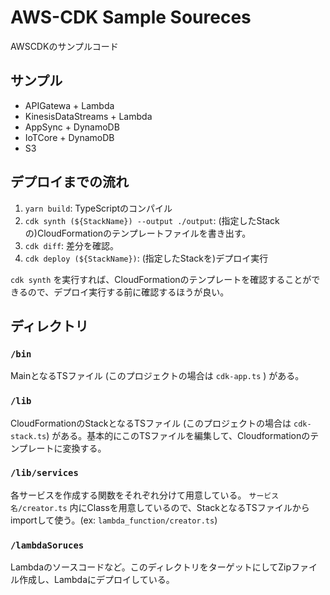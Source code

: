 # AWS-CDK Sample Soureces

AWSCDKのサンプルコード

## サンプル

- APIGatewa + Lambda
- KinesisDataStreams + Lambda
- AppSync + DynamoDB
- IoTCore + DynamoDB
- S3

## デプロイまでの流れ

1. `yarn build`: TypeScriptのコンパイル
2. `cdk synth (${StackName}) --output ./output`: (指定したStackの)CloudFormationのテンプレートファイルを書き出す。
3. `cdk diff`: 差分を確認。
4. `cdk deploy (${StackName})`: (指定したStackを)デプロイ実行

`cdk synth` を実行すれば、CloudFormationのテンプレートを確認することができるので、デプロイ実行する前に確認するほうが良い。

## ディレクトリ

### `/bin`

MainとなるTSファイル (このプロジェクトの場合は `cdk-app.ts` ) がある。

### `/lib`

CloudFormationのStackとなるTSファイル (このプロジェクトの場合は `cdk-stack.ts`) がある。基本的にこのTSファイルを編集して、Cloudformationのテンプレートに変換する。

### `/lib/services`

各サービスを作成する関数をそれぞれ分けて用意している。 `サービス名/creator.ts` 内にClassを用意しているので、StackとなるTSファイルからimportして使う。(ex: `lambda_function/creator.ts`)

### `/lambdaSoruces`

Lambdaのソースコードなど。このディレクトリをターゲットにしてZipファイル作成し、Lambdaにデプロイしている。
